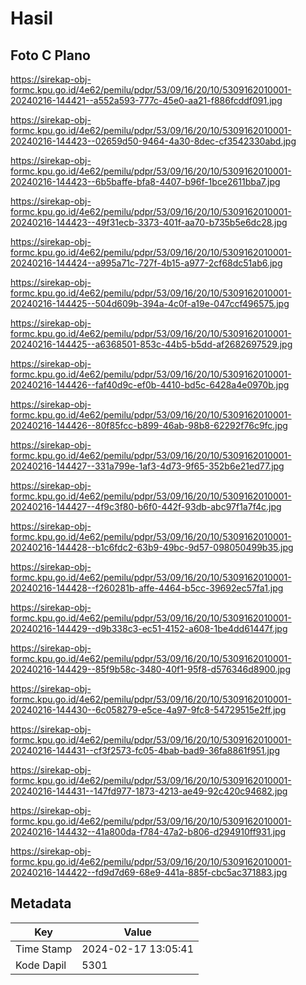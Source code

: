 # Hasil

## Foto C Plano

https://sirekap-obj-formc.kpu.go.id/4e62/pemilu/pdpr/53/09/16/20/10/5309162010001-20240216-144421--a552a593-777c-45e0-aa21-f886fcddf091.jpg

https://sirekap-obj-formc.kpu.go.id/4e62/pemilu/pdpr/53/09/16/20/10/5309162010001-20240216-144423--02659d50-9464-4a30-8dec-cf3542330abd.jpg

https://sirekap-obj-formc.kpu.go.id/4e62/pemilu/pdpr/53/09/16/20/10/5309162010001-20240216-144423--6b5baffe-bfa8-4407-b96f-1bce2611bba7.jpg

https://sirekap-obj-formc.kpu.go.id/4e62/pemilu/pdpr/53/09/16/20/10/5309162010001-20240216-144423--49f31ecb-3373-401f-aa70-b735b5e6dc28.jpg

https://sirekap-obj-formc.kpu.go.id/4e62/pemilu/pdpr/53/09/16/20/10/5309162010001-20240216-144424--a995a71c-727f-4b15-a977-2cf68dc51ab6.jpg

https://sirekap-obj-formc.kpu.go.id/4e62/pemilu/pdpr/53/09/16/20/10/5309162010001-20240216-144425--504d609b-394a-4c0f-a19e-047ccf496575.jpg

https://sirekap-obj-formc.kpu.go.id/4e62/pemilu/pdpr/53/09/16/20/10/5309162010001-20240216-144425--a6368501-853c-44b5-b5dd-af2682697529.jpg

https://sirekap-obj-formc.kpu.go.id/4e62/pemilu/pdpr/53/09/16/20/10/5309162010001-20240216-144426--faf40d9c-ef0b-4410-bd5c-6428a4e0970b.jpg

https://sirekap-obj-formc.kpu.go.id/4e62/pemilu/pdpr/53/09/16/20/10/5309162010001-20240216-144426--80f85fcc-b899-46ab-98b8-62292f76c9fc.jpg

https://sirekap-obj-formc.kpu.go.id/4e62/pemilu/pdpr/53/09/16/20/10/5309162010001-20240216-144427--331a799e-1af3-4d73-9f65-352b6e21ed77.jpg

https://sirekap-obj-formc.kpu.go.id/4e62/pemilu/pdpr/53/09/16/20/10/5309162010001-20240216-144427--4f9c3f80-b6f0-442f-93db-abc97f1a7f4c.jpg

https://sirekap-obj-formc.kpu.go.id/4e62/pemilu/pdpr/53/09/16/20/10/5309162010001-20240216-144428--b1c6fdc2-63b9-49bc-9d57-098050499b35.jpg

https://sirekap-obj-formc.kpu.go.id/4e62/pemilu/pdpr/53/09/16/20/10/5309162010001-20240216-144428--f260281b-affe-4464-b5cc-39692ec57fa1.jpg

https://sirekap-obj-formc.kpu.go.id/4e62/pemilu/pdpr/53/09/16/20/10/5309162010001-20240216-144429--d9b338c3-ec51-4152-a608-1be4dd61447f.jpg

https://sirekap-obj-formc.kpu.go.id/4e62/pemilu/pdpr/53/09/16/20/10/5309162010001-20240216-144429--85f9b58c-3480-40f1-95f8-d576346d8900.jpg

https://sirekap-obj-formc.kpu.go.id/4e62/pemilu/pdpr/53/09/16/20/10/5309162010001-20240216-144430--6c058279-e5ce-4a97-9fc8-54729515e2ff.jpg

https://sirekap-obj-formc.kpu.go.id/4e62/pemilu/pdpr/53/09/16/20/10/5309162010001-20240216-144431--cf3f2573-fc05-4bab-bad9-36fa8861f951.jpg

https://sirekap-obj-formc.kpu.go.id/4e62/pemilu/pdpr/53/09/16/20/10/5309162010001-20240216-144431--147fd977-1873-4213-ae49-92c420c94682.jpg

https://sirekap-obj-formc.kpu.go.id/4e62/pemilu/pdpr/53/09/16/20/10/5309162010001-20240216-144432--41a800da-f784-47a2-b806-d294910ff931.jpg

https://sirekap-obj-formc.kpu.go.id/4e62/pemilu/pdpr/53/09/16/20/10/5309162010001-20240216-144422--fd9d7d69-68e9-441a-885f-cbc5ac371883.jpg


## Metadata

| Key        | Value               |
| ---------- | ------------------- |
| Time Stamp | 2024-02-17 13:05:41 |
| Kode Dapil | 5301                |



